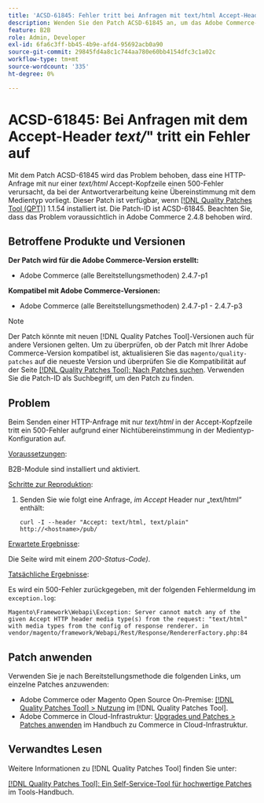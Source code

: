 ```yaml
---
title: 'ACSD-61845: Fehler tritt bei Anfragen mit text/html Accept-Header auf'
description: Wenden Sie den Patch ACSD-61845 an, um das Adobe Commerce-Problem zu beheben, bei dem das Senden einer HTTP-Anfrage mit nur einem Accept-Header für *text/html* einen 500-Fehler verursacht, wobei B2B-Module installiert sind.
feature: B2B
role: Admin, Developer
exl-id: 6fa6c3ff-bb45-4b9e-afd4-95692acb0a90
source-git-commit: 29845fd4a8c1c744aa780e60bb4154dfc3c1a02c
workflow-type: tm+mt
source-wordcount: '335'
ht-degree: 0%

---
```


# ACSD-61845: Bei Anfragen mit dem Accept-Header *text/*&quot; tritt ein Fehler auf

Mit dem Patch ACSD-61845 wird das Problem behoben, dass eine HTTP-Anfrage mit nur einer *text/html* Accept-Kopfzeile einen 500-Fehler verursacht, da bei der Antwortverarbeitung keine Übereinstimmung mit dem Medientyp vorliegt. Dieser Patch ist verfügbar, wenn [[!DNL Quality Patches Tool (QPT)]](/help/tools/quality-patches-tool/quality-patches-tool-to-self-serve-quality-patches.md) 1.1.54 installiert ist. Die Patch-ID ist ACSD-61845. Beachten Sie, dass das Problem voraussichtlich in Adobe Commerce 2.4.8 behoben wird.

## Betroffene Produkte und Versionen

**Der Patch wird für die Adobe Commerce-Version erstellt:**

* Adobe Commerce (alle Bereitstellungsmethoden) 2.4.7-p1

**Kompatibel mit Adobe Commerce-Versionen:**

* Adobe Commerce (alle Bereitstellungsmethoden) 2.4.7-p1 - 2.4.7-p3

>[!NOTE]
>
>Der Patch könnte mit neuen [!DNL Quality Patches Tool]-Versionen auch für andere Versionen gelten. Um zu überprüfen, ob der Patch mit Ihrer Adobe Commerce-Version kompatibel ist, aktualisieren Sie das `magento/quality-patches` auf die neueste Version und überprüfen Sie die Kompatibilität auf der Seite [[!DNL Quality Patches Tool]: Nach Patches suchen](https://experienceleague.adobe.com/tools/commerce-quality-patches/index.html?lang=de). Verwenden Sie die Patch-ID als Suchbegriff, um den Patch zu finden.

## Problem

Beim Senden einer HTTP-Anfrage mit nur *text/html* in der Accept-Kopfzeile tritt ein 500-Fehler aufgrund einer Nichtübereinstimmung in der Medientyp-Konfiguration auf.

<u>Voraussetzungen</u>:

B2B-Module sind installiert und aktiviert.

<u>Schritte zur Reproduktion</u>:

1. Senden Sie wie folgt eine Anfrage, *im Accept* Header nur „text/html“ enthält:

   ```
   curl -I --header "Accept: text/html, text/plain" http://<hostname>/pub/
   ```

<u>Erwartete Ergebnisse</u>:

Die Seite wird mit einem *200-Status-Code)*.

<u>Tatsächliche Ergebnisse</u>:

Es wird ein 500-Fehler zurückgegeben, mit der folgenden Fehlermeldung im `exception.log`:

```
Magento\Framework\Webapi\Exception: Server cannot match any of the given Accept HTTP header media type(s) from the request: "text/html" with media types from the config of response renderer. in vendor/magento/framework/Webapi/Rest/Response/RendererFactory.php:84
```

## Patch anwenden

Verwenden Sie je nach Bereitstellungsmethode die folgenden Links, um einzelne Patches anzuwenden:

* Adobe Commerce oder Magento Open Source On-Premise: [[!DNL Quality Patches Tool] > Nutzung](/help/tools/quality-patches-tool/usage.md) im [!DNL Quality Patches Tool].
* Adobe Commerce in Cloud-Infrastruktur: [Upgrades und Patches > Patches anwenden](https://experienceleague.adobe.com/docs/commerce-cloud-service/user-guide/develop/upgrade/apply-patches.html?lang=de) im Handbuch zu Commerce in Cloud-Infrastruktur.

## Verwandtes Lesen

Weitere Informationen zu [!DNL Quality Patches Tool] finden Sie unter:

[[!DNL Quality Patches Tool]: Ein Self-Service-Tool für hochwertige Patches](/help/tools/quality-patches-tool/quality-patches-tool-to-self-serve-quality-patches.md) im Tools-Handbuch.
